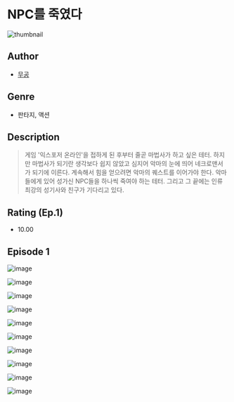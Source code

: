 # NPC를 죽였다
![thumbnail](https://image-comic.pstatic.net/user_contents_data/challenge_comic/2023/05/23/366898/upload_7364060728005834296_480x623.jpeg)

## Author
- [무공](https://comic.naver.com/artistTitle?id=366898)

## Genre
- 판타지, 액션

## Description
> 게임 '익스포저 온라인'을 접하게 된 후부터 줄곧 마법사가 하고 싶은 테터. 하지만 마법사가 되기란 생각보다 쉽지 않았고 심지어 악마의 눈에 띄어 네크로맨서가 되기에 이른다. 계속해서 힘을 얻으려면 악마의 퀘스트를 이어가야 한다. 악마들에게 있어 성가신 NPC들을 하나씩 죽여야 하는 테터. 그리고 그 끝에는 인류 최강의 성기사와 친구가 기다리고 있다.


## Rating (Ep.1)
- 10.00

## Episode 1
![image](https://image-comic.pstatic.net/user_contents_data/challenge_comic/2023/05/23/366898/upload_3473464096051519799.jpeg)

![image](https://image-comic.pstatic.net/user_contents_data/challenge_comic/2023/05/23/366898/upload_3775531839728805425.jpeg)

![image](https://image-comic.pstatic.net/user_contents_data/challenge_comic/2023/05/23/366898/upload_7306299164460462177.jpeg)

![image](https://image-comic.pstatic.net/user_contents_data/challenge_comic/2023/05/23/366898/upload_7075544461567537721.jpeg)

![image](https://image-comic.pstatic.net/user_contents_data/challenge_comic/2023/05/23/366898/upload_7017841210957128549.jpeg)

![image](https://image-comic.pstatic.net/user_contents_data/challenge_comic/2023/05/23/366898/upload_3689910669448471856.jpeg)

![image](https://image-comic.pstatic.net/user_contents_data/challenge_comic/2023/05/23/366898/upload_3688504587383484722.jpeg)

![image](https://image-comic.pstatic.net/user_contents_data/challenge_comic/2023/05/23/366898/upload_3905295304424175670.jpeg)

![image](https://image-comic.pstatic.net/user_contents_data/challenge_comic/2023/05/23/366898/upload_3977019561724765747.jpeg)

![image](https://image-comic.pstatic.net/user_contents_data/challenge_comic/2023/05/23/366898/upload_7016948403173352549.jpeg)

